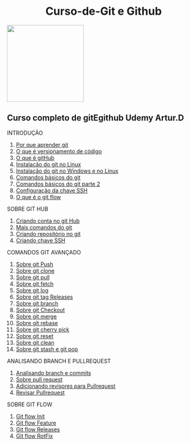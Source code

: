 <h1 align="center">Curso-de-Git e Github</h1>
<img src=https://github.com/Fas-naWeb/Curso-de-Linux---Concluido/blob/main/Aprendendo_Linux/src/recursos/Curso-de-Git-e-GitHub.png width=200px>

<h2>Curso completo de gitEgithub Udemy Artur.D</h2>

INTRODUÇÃO
<ol>  
  <li>
    <a href ="https://github.com/Fas-naWeb/Curso-de-GitEGithub---Concluido/blob/main/CURSO_DE_GIT/%2401_INTRODUCAO/%24005_Introducao.java">
      Por que aprender git
    </a>
  </li>

   <li>
    <a href ="https://github.com/Fas-naWeb/Curso-de-GitEGithub---Concluido/blob/main/CURSO_DE_GIT/%2401_INTRODUCAO/%24006_OqueEversionamento.java">
      O que é versionamento de código
    </a>
  </li>

  <li>
    <a href ="https://github.com/Fas-naWeb/Curso-de-GitEGithub---Concluido/blob/main/CURSO_DE_GIT/%2401_INTRODUCAO/%24007_OqueEgitHub.java">
      O que é gitHub
    </a>
  </li>

  <li>
    <a href ="https://github.com/Fas-naWeb/Curso-de-GitEGithub---Concluido/blob/main/CURSO_DE_GIT/%2401_INTRODUCAO/%24002_InstalacaoDoGit.java">
      Instalação do git no Linux
    </a>
  </li>  

  <li>
    <a href ="https://github.com/Fas-naWeb/Curso-de-GitEGithub---Concluido/blob/main/CURSO_DE_GIT/%2401_INTRODUCAO/%24009_IntalacaoDoGit.java">
      Instalação do git no Windows e no Linux
    </a>
  </li>  

  <li>
    <a href ="https://github.com/Fas-naWeb/Curso-de-GitEGithub---Concluido/blob/main/CURSO_DE_GIT/%2401_INTRODUCAO/%24001_ComandosBasicosGit.java">
      Comandos básicos do git
    </a>
  </li>

  <li>
    <a href ="https://github.com/Fas-naWeb/Curso-de-GitEGithub---Concluido/blob/main/CURSO_DE_GIT/%2401_INTRODUCAO/%24004_ComandosDogit.java">
      Comandos básicos do git parte 2
    </a>
  </li>

  <li>
    <a href ="https://github.com/Fas-naWeb/Curso-de-GitEGithub---Concluido/blob/main/CURSO_DE_GIT/%2401_INTRODUCAO/%24003_SobreChaveSSH.java">
      Configuração da chave SSH
    </a>
  </li>

  <li>
    <a href ="https://github.com/Fas-naWeb/Curso-de-GitEGithub---Concluido/blob/main/CURSO_DE_GIT/%2401_INTRODUCAO/%24008_OqueEgitFlow.java">
      O que é o git flow
    </a>
  </li> 
</ol>

SOBRE GIT HUB
<ol>
   <li>
    <a href ="https://github.com/Fas-naWeb/Curso-de-GitEGithub---Concluido/blob/main/CURSO_DE_GIT/%2402_GITBASICO/%24010_CriandoContaGithub.java">
      Criando conta no git Hub
    </a>
  </li>

   <li>
    <a href ="https://github.com/Fas-naWeb/Curso-de-GitEGithub---Concluido/blob/main/CURSO_DE_GIT/%2402_GITBASICO/%24011_ComandosBasicos.java">
      Mais comandos do git
    </a>
   </li>

   <li>
    <a href ="https://github.com/Fas-naWeb/Curso-de-GitEGithub---Concluido/blob/main/CURSO_DE_GIT/%2403_GITHUB_PARTE1/%24012_CriandoUmRepositorioGitHub.java">
      Criando repositório no git
    </a>
  </li>

   <li>
    <a href ="https://github.com/Fas-naWeb/Curso-de-GitEGithub---Concluido/blob/main/CURSO_DE_GIT/%2403_GITHUB_PARTE1/%24013_SobreChaveSSH.java">
      Criando chave SSH
    </a>
  </li> 
 </ol>

 COMANDOS GIT AVANÇADO
 <ol>
   <li>
    <a href ="https://github.com/Fas-naWeb/Curso-de-GitEGithub---Concluido/blob/main/CURSO_DE_GIT/%2404_GITHUB_AVANCADO/%24014_GitPushEnviandoAoServidor.java">
      Sobre git Push
    </a>
  </li> 

   <li>
    <a href ="https://github.com/Fas-naWeb/Curso-de-GitEGithub---Concluido/blob/main/CURSO_DE_GIT/%2404_GITHUB_AVANCADO/%24015_gitCloneClonadoRepositorio.java">
      Sobre git clone
    </a>
  </li>

   <li>
    <a href ="https://github.com/Fas-naWeb/Curso-de-GitEGithub---Concluido/blob/main/CURSO_DE_GIT/%2404_GITHUB_AVANCADO/%24016_gitPullBaixandoCommits.java">
      Sobre git pull
    </a>
  </li>

   <li>
    <a href ="https://github.com/Fas-naWeb/Curso-de-GitEGithub---Concluido/blob/main/CURSO_DE_GIT/%2404_GITHUB_AVANCADO/%24017_GitFetchAtualizandoSuasBranchs.java">
      Sobre git fetch
    </a>
  </li>

   <li>
    <a href ="https://github.com/Fas-naWeb/Curso-de-GitEGithub---Concluido/blob/main/CURSO_DE_GIT/%2404_GITHUB_AVANCADO/%24018_GitLogVerificandoHistorico.java">
      Sobre git log
    </a>
  </li>

  <li>
    <a href ="https://github.com/Fas-naWeb/Curso-de-GitEGithub---Concluido/blob/main/CURSO_DE_GIT/%2404_GITHUB_AVANCADO/%24019_GitTagMarcandoRelease.java">
      Sobre git tag Releases
    </a>
   </li> 

  <li>
    <a href ="https://github.com/Fas-naWeb/Curso-de-GitEGithub---Concluido/blob/main/CURSO_DE_GIT/%2404_GITHUB_AVANCADO/%24020_GitBranchComoFuncionaAsBranchs.java">
      Sobre git branch 
    </a>
   </li>

  <li>
    <a href ="https://github.com/Fas-naWeb/Curso-de-GitEGithub---Concluido/blob/main/CURSO_DE_GIT/%2404_GITHUB_AVANCADO/%24021_gitCheckoutAtivandoBranch.java">
      Sobre git Checkout
    </a>
   </li>

  <li>
    <a href ="https://github.com/Fas-naWeb/Curso-de-GitEGithub---Concluido/blob/main/CURSO_DE_GIT/%2404_GITHUB_AVANCADO/%24022_GitMerge.java">
      Sobre git merge
    </a>
   </li>

  <li>
    <a href ="https://github.com/Fas-naWeb/Curso-de-GitEGithub---Concluido/blob/main/CURSO_DE_GIT/%2404_GITHUB_AVANCADO/%24023_GitRebase.java">
      Sobre git rebase
    </a>
   </li> 

  <li>
    <a href ="https://github.com/Fas-naWeb/Curso-de-GitEGithub---Concluido/blob/main/CURSO_DE_GIT/%2404_GITHUB_AVANCADO/%24024_GitCherry_Pick.java">
      Sobre git cherry pick
    </a>
   </li> 

  <li>
    <a href ="https://github.com/Fas-naWeb/Curso-de-GitEGithub---Concluido/blob/main/CURSO_DE_GIT/%2404_GITHUB_AVANCADO/%24025_GitReset.java">
      Sobre git reset
    </a>
   </li> 

  <li>
    <a href ="https://github.com/Fas-naWeb/Curso-de-GitEGithub---Concluido/blob/main/CURSO_DE_GIT/%2404_GITHUB_AVANCADO/%24026_GitClean.java">
      Sobre git clean
    </a>
   </li> 

  <li>
    <a href ="https://github.com/Fas-naWeb/Curso-de-GitEGithub---Concluido/blob/main/CURSO_DE_GIT/%2404_GITHUB_AVANCADO/%24027_GitStash_gitPop.java">
      Sobre git stash e git pop
    </a>
   </li> 
 </ol>

 ANALISANDO BRANCH E PULLREQUEST

 <ol>
  <li>
    <a href ="https://github.com/Fas-naWeb/Curso-de-GitEGithub---Concluido/blob/main/CURSO_DE_GIT/%2405_GITHUB_PARTE2/%24028_Analisando_BranchECommits.java">
      Analisando branch e commits
    </a>
   </li> 

   <li>
    <a href ="https://github.com/Fas-naWeb/Curso-de-GitEGithub---Concluido/blob/main/CURSO_DE_GIT/%2405_GITHUB_PARTE2/%24029_Sobre_PullRequest.java">
      Sobre pull request
    </a>
   </li> 

   <li>
    <a href ="https://github.com/Fas-naWeb/Curso-de-GitEGithub---Concluido/blob/main/CURSO_DE_GIT/%2405_GITHUB_PARTE2/%24030_AdicionandoRevisoresParaPR.java">
      Adicionando revisores para Pullrequest
    </a>
   </li> 

   <li>
    <a href ="https://github.com/Fas-naWeb/Curso-de-GitEGithub---Concluido/blob/main/CURSO_DE_GIT/%2405_GITHUB_PARTE2/%24031_ComoRevisarUmPullRequest.java">
      Revisar Pullrequest
    </a>
   </li> 
 </ol>

SOBRE GIT FLOW
<ol>
   <li>
    <a href ="https://github.com/Fas-naWeb/Curso-de-GitEGithub---Concluido/blob/main/CURSO_DE_GIT/%2406_GITFLOW/%24032_GitFlowInit.java">
      Git flow Init
    </a>
   </li>

   <li>
    <a href ="https://github.com/Fas-naWeb/Curso-de-GitEGithub---Concluido/blob/main/CURSO_DE_GIT/%2406_GITFLOW/%24033_GitFlowFeature.java">
      Git flow Feature
    </a>
   </li> 

   <li>
    <a href ="https://github.com/Fas-naWeb/Curso-de-GitEGithub---Concluido/blob/main/CURSO_DE_GIT/%2406_GITFLOW/%24034_GitFlowRelease.java">
      Git flow Releases
    </a>
   </li> 

   <li>
    <a href ="https://github.com/Fas-naWeb/Curso-de-GitEGithub---Concluido/blob/main/CURSO_DE_GIT/%2406_GITFLOW/%24035_GitFlowHotFix.java">
      Git flow RotFix
    </a>
   </li> 
 </ol>
 

